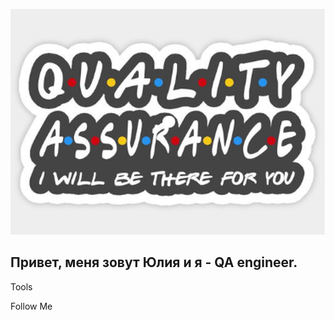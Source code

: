 ![Header](https://github.com/Iulia-kld/Iulia-kld/blob/main/assets/2024-01-31_13-00-05.png)

## Привет, меня зовут Юлия и я - QA engineer.

Tools

Follow Me